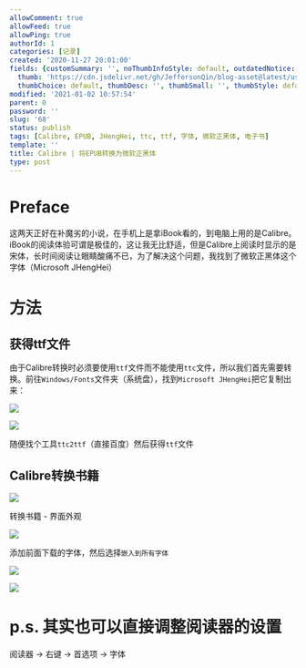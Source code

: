 ```yaml
---
allowComment: true
allowFeed: true
allowPing: true
authorId: 1
categories: [记录]
created: '2020-11-27 20:01:00'
fields: {customSummary: '', noThumbInfoStyle: default, outdatedNotice: 'yes', reprint: standard,
  thumb: 'https://cdn.jsdelivr.net/gh/JeffersonQin/blog-asset@latest/usr/uploads/bg/50.png',
  thumbChoice: default, thumbDesc: '', thumbSmall: '', thumbStyle: default}
modified: '2021-01-02 10:57:54'
parent: 0
password: ''
slug: '68'
status: publish
tags: [Calibre, EPUB, JHengHei, ttc, ttf, 字体, 微软正黑体, 电子书]
template: ''
title: Calibre | 将EPUB转换为微软正黑体
type: post
---
```

# Preface

这两天正好在补魔劣的小说，在手机上是拿iBook看的，到电脑上用的是Calibre。iBook的阅读体验可谓是极佳的，这让我无比舒适，但是Calibre上阅读时显示的是宋体，长时间阅读让眼睛酸痛不已，为了解决这个问题，我找到了微软正黑体这个字体（Microsoft JHengHei）

# 方法

## 获得ttf文件

由于Calibre转换时必须要使用`ttf`文件而不能使用`ttc`文件，所以我们首先需要转换。前往`Windows/Fonts`文件夹（系统盘），找到`Microsoft JHengHei`把它复制出来：

![](https://cdn.jsdelivr.net/gh/JeffersonQin/blog-asset@latest/usr/uploads/2020/11/1606477980.png)

![](https://cdn.jsdelivr.net/gh/JeffersonQin/blog-asset@latest/usr/uploads/2020/11/1606478013.png)

随便找个工具`ttc2ttf`（直接百度）然后获得`ttf`文件

## Calibre转换书籍

![](https://cdn.jsdelivr.net/gh/JeffersonQin/blog-asset@latest/usr/uploads/2020/11/1606478065.png)

转换书籍 - 界面外观

![](https://cdn.jsdelivr.net/gh/JeffersonQin/blog-asset@latest/usr/uploads/2020/11/1606478146.png)

添加前面下载的字体，然后选择`嵌入到所有字体`

![](https://cdn.jsdelivr.net/gh/JeffersonQin/blog-asset@latest/usr/uploads/2020/11/1606478102.png)

![](https://cdn.jsdelivr.net/gh/JeffersonQin/blog-asset@latest/usr/uploads/2020/11/1606478229.png)

# p.s. 其实也可以直接调整阅读器的设置

阅读器 -> 右键 -> 首选项 -> 字体

